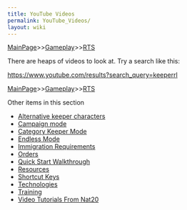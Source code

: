 ```yaml
---
title: YouTube Videos
permalink: YouTube_Videos/
layout: wiki
---
```


[MainPage](/keeperrl_wiki/ "wikilink")>>[Gameplay](/keeperrl_wiki/Gameplay_Guide "wikilink")>>[RTS](/keeperrl_wiki/RTS "wikilink")

There are heaps of videos to look at. Try a search like this:

<https://www.youtube.com/results?search_query=keeperrl>

[MainPage](/keeperrl_wiki/ "wikilink")>>[Gameplay](/keeperrl_wiki/Gameplay_Guide "wikilink")>>[RTS](/keeperrl_wiki/RTS "wikilink")

Other items in this section
-    [Alternative keeper characters](/keeperrl_wiki/Alternative_Keeper_Characters "wikilink")
-    [Campaign mode](/keeperrl_wiki/Campaign_Mode "wikilink")
-    [Category Keeper Mode](/keeperrl_wiki/Category_Keeper_Mode "wikilink")
-    [Endless Mode](/keeperrl_wiki/Endless_Mode "wikilink")
-    [Immigration Requirements](/keeperrl_wiki/Immigration_Requirements "wikilink")
-    [Orders](/keeperrl_wiki/Orders "wikilink")
-    [Quick Start Walkthrough](/keeperrl_wiki/Quick_Start_Walkthrough "wikilink")
-    [Resources](/keeperrl_wiki/Resources "wikilink")
-    [Shortcut Keys](/keeperrl_wiki/Shortcut_Keys "wikilink")
-    [Technologies](/keeperrl_wiki/Technologies "wikilink")
-    [Training](/keeperrl_wiki/Training "wikilink")
-    [Video Tutorials From Nat20](/keeperrl_wiki/Video_Tutorials_From_Nat20 "wikilink")
